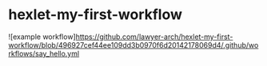 # hexlet-my-first-workflow

![example workflow]https://github.com/lawyer-arch/hexlet-my-first-workflow/blob/496927cef44ee109dd3b0970f6d20142178069d4/.github/workflows/say_hello.yml
